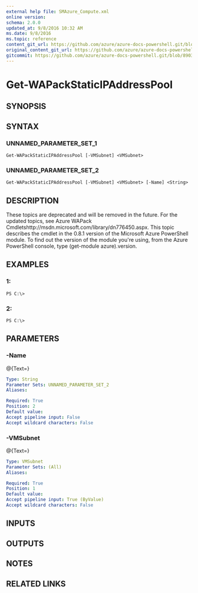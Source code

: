 ```yaml
---
external help file: SMAzure_Compute.xml
online version: 
schema: 2.0.0
updated_at: 9/8/2016 10:32 AM
ms.date: 9/8/2016
ms.topic: reference
content_git_url: https://github.com/azure/azure-docs-powershell.git/blob/master/azureps-cmdlets-docs/Service%20Management/Compute%20Cmdlets/v1.0/Get-WAPackStaticIPAddressPool.md
original_content_git_url: https://github.com/azure/azure-docs-powershell.git/blob/master/azureps-cmdlets-docs/Service%20Management/Compute%20Cmdlets/v1.0/Get-WAPackStaticIPAddressPool.md
gitcommit: https://github.com/azure/azure-docs-powershell.git/blob/8903b0f1daa01932ac5fa167f377736de2df6709/azureps-cmdlets-docs/Service%20Management/Compute%20Cmdlets/v1.0/Get-WAPackStaticIPAddressPool.md
---
```


# Get-WAPackStaticIPAddressPool
## SYNOPSIS

## SYNTAX

### UNNAMED_PARAMETER_SET_1
```
Get-WAPackStaticIPAddressPool [-VMSubnet] <VMSubnet>
```

### UNNAMED_PARAMETER_SET_2
```
Get-WAPackStaticIPAddressPool [-VMSubnet] <VMSubnet> [-Name] <String>
```

## DESCRIPTION
These topics are deprecated and will be removed in the future.
For the updated topics, see  Azure WAPack Cmdletshttp://msdn.microsoft.com/library/dn776450.aspx.
This topic describes the cmdlet in the 0.8.1 version of the Microsoft Azure PowerShell module.
To find out the version of the module you're using, from the Azure PowerShell console, type (get-module azure).version.

## EXAMPLES

### 1:
```
PS C:\>
```

### 2:
```
PS C:\>
```

## PARAMETERS

### -Name
@{Text=}

```yaml
Type: String
Parameter Sets: UNNAMED_PARAMETER_SET_2
Aliases: 

Required: True
Position: 2
Default value: 
Accept pipeline input: False
Accept wildcard characters: False
```

### -VMSubnet
@{Text=}

```yaml
Type: VMSubnet
Parameter Sets: (All)
Aliases: 

Required: True
Position: 1
Default value: 
Accept pipeline input: True (ByValue)
Accept wildcard characters: False
```

## INPUTS

## OUTPUTS

## NOTES

## RELATED LINKS

